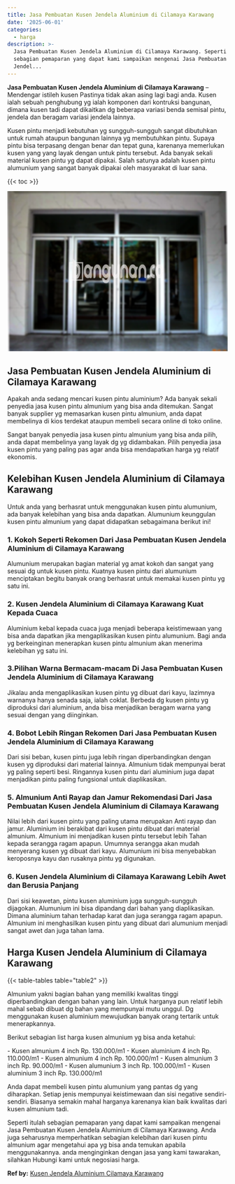 ```yaml
---
title: Jasa Pembuatan Kusen Jendela Aluminium di Cilamaya Karawang
date: '2025-06-01'
categories:
  - harga
description: >-
  Jasa Pembuatan Kusen Jendela Aluminium di Cilamaya Karawang. Seperti itulah
  sebagian pemaparan yang dapat kami sampaikan mengenai Jasa Pembuatan Kusen
  Jendel...
---
```


**Jasa Pembuatan Kusen Jendela Aluminium di Cilamaya Karawang** – Mendengar istileh kusen Pastinya tidak akan asing lagi bagi anda. Kusen ialah sebuah penghubung yg ialah komponen dari kontruksi bangunan, dimana kusen tadi dapat dikaitkan dg beberapa variasi benda semisal pintu, jendela dan beragam variasi jendela lainnya.

Kusen pintu menjadi kebutuhan yg sungguh-sungguh sangat dibutuhkan untuk rumah ataupun bangunan lainnya yg membutuhkan pintu. Supaya pintu bisa terpasang dengan benar dan tepat guna, karenanya memerlukan kusen yang yang layak dengan untuk pintu tersebut. Ada banyak sekali material kusen pintu yg dapat dipakai. Salah satunya adalah kusen pintu alumunium yang sangat banyak dipakai oleh masyarakat di luar sana.

{{< toc >}}

![Jasa Pembuatan Kusen Jendela Aluminium di Cilamaya Karawang](/images/harga-kusen-jendela-alumunium-13.png)

## Jasa Pembuatan Kusen Jendela Aluminium di Cilamaya Karawang

Apakah anda sedang mencari kusen pintu aluminium? Ada banyak sekali penyedia jasa kusen pintu almunium yang bisa anda ditemukan. Sangat banyak supplier yg memasarkan kusen pintu almunium, anda dapat membelinya di kios terdekat ataupun membeli secara online di toko online.

Sangat banyak penyedia jasa kusen pintu almunium yang bisa anda pilih, anda dapat membelinya yang layak dg yg didambakan. Pilih penyedia jasa kusen pintu yang paling pas agar anda bisa mendapatkan harga yg relatif ekonomis.

## Kelebihan Kusen Jendela Aluminium di Cilamaya Karawang

Untuk anda yang berhasrat untuk menggunakan kusen pintu alumunium, ada banyak kelebihan yang bisa anda dapatkan. Alumunium keunggulan kusen pintu almunium yang dapat didapatkan sebagaimana berikut ini!

### 1\. Kokoh Seperti Rekomen Dari Jasa Pembuatan Kusen Jendela Aluminium di Cilamaya Karawang

Alumunium merupakan bagian material yg amat kokoh dan sangat yang sesuai dg untuk kusen pintu. Kuatnya kusen pintu dari alumunium menciptakan begitu banyak orang berhasrat untuk memakai kusen pintu yg satu ini.

### 2\. Kusen Jendela Aluminium di Cilamaya Karawang Kuat Kepada Cuaca

Aluminium kebal kepada cuaca juga menjadi beberapa keistimewaan yang bisa anda dapatkan jika mengaplikasikan kusen pintu alumunium. Bagi anda yg berkeinginan menerapkan kusen pintu almunium akan menerima kelebihan yg satu ini.

### 3.Pilihan Warna Bermacam-macam Di Jasa Pembuatan Kusen Jendela Aluminium di Cilamaya Karawang

Jikalau anda mengaplikasikan kusen pintu yg dibuat dari kayu, lazimnya warnanya hanya senada saja, ialah coklat. Berbeda dg kusen pintu yg diproduksi dari aluminium, anda bisa menjadikan beragam warna yang sesuai dengan yang diinginkan.

### 4\. Bobot Lebih Ringan Rekomen Dari Jasa Pembuatan Kusen Jendela Aluminium di Cilamaya Karawang

Dari sisi beban, kusen pintu juga lebih ringan diperbandingkan dengan kusen yg diproduksi dari material lainnya. Almunium tidak mempunyai berat yg paling seperti besi. Ringannya kusen pintu dari aluminium juga dapat menjadikan pintu paling fungsional untuk diaplikasikan.

### 5\. Almunium Anti Rayap dan Jamur Rekomendasi Dari Jasa Pembuatan Kusen Jendela Aluminium di Cilamaya Karawang

Nilai lebih dari kusen pintu yang paling utama merupakan Anti rayap dan jamur. Aluminium ini berakibat dari kusen pintu dibuat dari material almunium. Almunium ini menjadikan kusen pintu tersebut lebih Tahan kepada serangga ragam apapun. Umumnya serangga akan mudah menyerang kusen yg dibuat dari kayu. Alumunium ini bisa menyebabkan keroposnya kayu dan rusaknya pintu yg digunakan.

### 6\. Kusen Jendela Aluminium di Cilamaya Karawang Lebih Awet dan Berusia Panjang

Dari sisi keawetan, pintu kusen aluminium juga sungguh-sungguh dijagokan. Alumunium ini bisa dipandang dari bahan yang diaplikasikan. Dimana aluminium tahan terhadap karat dan juga serangga ragam apapun. Almunium ini menghasilkan kusen pintu yang dibuat dari alumunium menjadi sangat awet dan juga tahan lama.

## Harga Kusen Jendela Aluminium di Cilamaya Karawang

{{< table-tables table="table2" >}}

Almunium yakni bagian bahan yang memiliki kwalitas tinggi diperbandingkan dengan bahan yang lain. Untuk harganya pun relatif lebih mahal sebab dibuat dg bahan yang mempunyai mutu unggul. Dg menggunakan kusen aluminium mewujudkan banyak orang tertarik untuk menerapkannya.

Berikut sebagian list harga kusen almunium yg bisa anda ketahui:

\- Kusen almunium 4 inch Rp. 130.000/m1 - Kusen aluminium 4 inch Rp. 110.000/m1 - Kusen almunium 4 inch Rp. 100.000/m1 - Kusen almunium 3 inch Rp. 90.000/m1 - Kusen alumunium 3 inch Rp. 100.000/m1 - Kusen aluminium 3 inch Rp. 130.000/m1

Anda dapat membeli kusen pintu alumunium yang pantas dg yang diharapkan. Setiap jenis mempunyai keistimewaan dan sisi negative sendiri-sendiri. Biasanya semakin mahal harganya karenanya kian baik kwalitas dari kusen almunium tadi.

Seperti itulah sebagian pemaparan yang dapat kami sampaikan mengenai Jasa Pembuatan Kusen Jendela Aluminium di Cilamaya Karawang. Anda juga seharusnya memperhatikan sebagian kelebihan dari kusen pintu almunium agar mengetahui apa yg bisa anda temukan apabila menggunakannya. anda menginginkan dengan jasa yang kami tawarakan, silahkan Hubungi kami untuk negosiasi harga.

**Ref by:** [Kusen Jendela Aluminium Cilamaya Karawang](https://id.wikipedia.org/wiki/Kusen)
